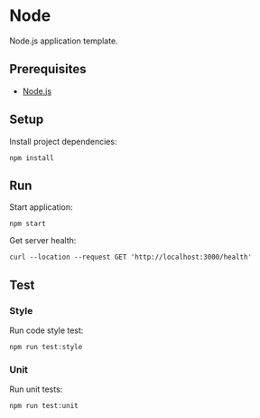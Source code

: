 # Node

Node.js application template.

## Prerequisites

- [Node.js](https://nodejs.org)

## Setup

Install project dependencies:

```console
npm install
```

## Run

Start application:

```console
npm start
```

Get server health:

```console
curl --location --request GET 'http://localhost:3000/health'
```

## Test

### Style

Run code style test:

```console
npm run test:style
```

### Unit

Run unit tests:

```console
npm run test:unit
```
